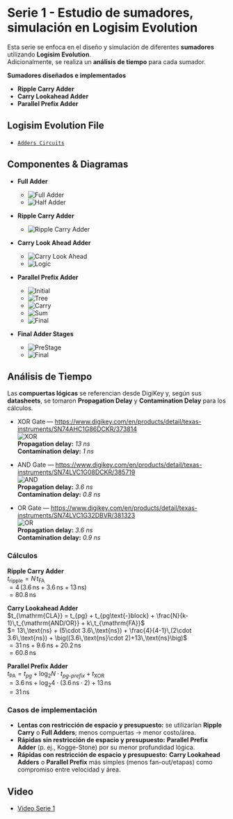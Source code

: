 # Serie 1 - Estudio de sumadores, simulación en Logisim Evolution

Esta serie se enfoca en el diseño y simulación de diferentes **sumadores** utilizando **Logisim Evolution**.  
Adicionalmente, se realiza un **análisis de tiempo** para cada sumador.

**Sumadores diseñados e implementados**
- **Ripple Carry Adder**
- **Carry Lookahead Adder**
- **Parallel Prefix Adder**

## Logisim Evolution File
- [`Adders Circuits`](Parcial2_S1_Maximiliano_Gonzalez.circ)

## Componentes & Diagramas

- **Full Adder** 
  - ![Full Adder](./Fotos%20Serie%201/FullAdder/FullAdder.png)
  - ![Half Adder](./Fotos%20Serie%201/FullAdder/HalfAdder.png)

- **Ripple Carry Adder**
  - ![Ripple Carry Adder](./Fotos%20Serie%201/RippleCarryAdder/RippleCarry.png)

- **Carry Look Ahead Adder**
  - ![Carry Look Ahead](./Fotos%20Serie%201/CarryLookAhead/CarryLookAheadAdder.png)
  - ![Logic](./Fotos%20Serie%201/CarryLookAhead/CLALogic.png)

- **Parallel Prefix Adder**
  - ![Initial](./Fotos%20Serie%201/ParallelPrefixAdder/Initial.png)
  - ![Tree](./Fotos%20Serie%201/ParallelPrefixAdder/TreeSchematic.png)
  - ![Carry](./Fotos%20Serie%201/ParallelPrefixAdder/Carry.png)
  - ![Sum](./Fotos%20Serie%201/ParallelPrefixAdder/Sum.png)
  - ![Final](./Fotos%20Serie%201/ParallelPrefixAdder/ParallelPrefixAdder.png)

- **Final Adder Stages**
  - ![PreStage](./Fotos%20Serie%201/AdderFinal/PreStage.png)
  - ![Final](./Fotos%20Serie%201/AdderFinal/AddersFinal.png)

## Análisis de Tiempo

Las **compuertas lógicas** se referencian desde DigiKey y, según sus **datasheets**, se tomaron **Propagation Delay** y **Contamination Delay** para los cálculos.

- XOR Gate — https://www.digikey.com/en/products/detail/texas-instruments/SN74AHC1G86DCKR/373814  
  ![XOR](./Fotos%20Serie%201/TimeCalc/XOR.png)  
  **Propagation delay:** *13 ns*  
  **Contamination delay:** *1 ns*

- AND Gate — https://www.digikey.com/en/products/detail/texas-instruments/SN74LVC1G08DCKR/385719  
  ![AND](./Fotos%20Serie%201/TimeCalc/AND.png)  
  **Propagation delay:** *3.6 ns*  
  **Contamination delay:** *0.8 ns*

- OR Gate — https://www.digikey.com/en/products/detail/texas-instruments/SN74LVC1G32DBVR/381323  
  ![OR](./Fotos%20Serie%201/TimeCalc/OR.png)  
  **Propagation delay:** *3.6 ns*  
  **Contamination delay:** *0.9 ns*

### Cálculos

**Ripple Carry Adder**  
$t_{\mathrm{ripple}} = N\,t_{\mathrm{FA}}$  
$= 4\,(3.6\,\text{ns} + 3.6\,\text{ns} + 13\,\text{ns})$  
$= 80.8\,\text{ns}$

**Carry Lookahead Adder**  
$t_{\mathrm{CLA}} = t_{pg} + t_{pg\text{-}block} + \frac{N}{k-1}\,t_{\mathrm{AND/OR}} + k\,t_{\mathrm{FA}}$  
$= 13\,\text{ns} + (5\cdot 3.6\,\text{ns}) + \frac{4}{4-1}\,(2\cdot 3.6\,\text{ns}) + \big((3.6\,\text{ns}\cdot 2)+13\,\text{ns}\big)$  
$= 31\,\text{ns} + 9.6\,\text{ns} + 20.2\,\text{ns}$  
$= 60.8\,\text{ns}$

**Parallel Prefix Adder**  
$t_{\mathrm{PA}} = t_{pg} + \log_2 N \cdot t_{pg\text{-}prefix} + t_{\mathrm{XOR}}$  
$= 3.6\,\text{ns} + \log_2 4 \cdot (3.6\,\text{ns}\cdot 2) + 13\,\text{ns}$  
$= 31\,\text{ns}$

### Casos de implementación

- **Lentas con restricción de espacio y presupuesto:** se utilizarían **Ripple Carry** o **Full Adders**; menos compuertas → menor costo/área.  
- **Rápidas sin restricción de espacio y presupuesto:** **Parallel Prefix Adder** (p. ej., Kogge-Stone) por su menor profundidad lógica.  
- **Rápidas con restricción de espacio y presupuesto:** **Carry Lookahead Adders** o **Parallel Prefix** más simples (menos fan-out/etapas) como compromiso entre velocidad y área.

## Video
- [Video Serie 1](https://youtu.be/YzNHJhpQjZI)